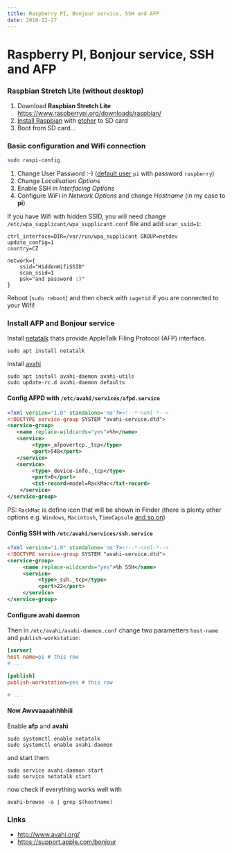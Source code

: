 ```yaml
---
title: Raspberry PI, Bonjour service, SSH and AFP
date: 2018-12-27
---
```


# Raspberry PI, Bonjour service, SSH and AFP

### Raspbian Stretch Lite (without desktop)

1. Download **Raspbian Stretch Lite** https://www.raspberrypi.org/downloads/raspbian/
2. [Install Raspbian](https://www.raspberrypi.org/documentation/installation/installing-images/README.md) with [etcher](https://www.balena.io/etcher/) to SD card
3. Boot from SD card...

### Basic configuration and Wifi connection

```bash
sudo raspi-config
```

1. Change User Password :-) ([default user](https://www.raspberrypi.org/documentation/linux/usage/users.md) `pi` with password `raspberry`)
2. Change *Localisation Options*
3. Enable SSH in *Interfacing Options*
4. Configure WiFi in *Network Options* and change *Hostname* (in my case to **pi**)

If you have Wifi with hidden SSID, you will need change `/etc/wpa_supplicant/wpa_supplicant.conf` file
and add `scan_ssid=1`:

```
ctrl_interface=DIR=/var/run/wpa_supplicant GROUP=netdev
update_config=1
country=CZ

network={
	ssid="HiddenWifiSSID"
	scan_ssid=1
	psk="and password :)"
}
```

Reboot (`sudo reboot`) and then check with `iwgetid` if you are connected to your Wifi!

### Install AFP and Bonjour service

Install [netatalk](http://netatalk.sourceforge.net/2.2/htmldocs/configuration.html) thats provide AppleTalk Filing Protocol (AFP) interface.

```
sudo apt install netatalk
```

Install [avahi](https://www.avahi.org/)

```
sudo apt install avahi-daemon avahi-utils
sudo update-rc.d avahi-daemon defaults
```

#### Config AFPD with `/etc/avahi/services/afpd.service`

```xml
<?xml version="1.0" standalone='no'?><!--*-nxml-*-->
<!DOCTYPE service-group SYSTEM "avahi-service.dtd">
<service-group>
   <name replace-wildcards="yes">%h</name>
   <service>
        <type>_afpovertcp._tcp</type>
        <port>548</port>
   </service>
   <service>
        <type>_device-info._tcp</type>
        <port>0</port>
        <txt-record>model=RackMac</txt-record>
    </service>
</service-group>
```

PS: `RackMac` is define icon that will be shown in Finder (there is plenty other options e.g. `Windows`, `Macintosh`, `TimeCapsule` [and so on](https://www.google.com/?q=avahi%20icons))

#### Config SSH with `/etc/avahi/services/ssh.service`

```xml
<?xml version="1.0" standalone='no'?><!--*-nxml-*-->
<!DOCTYPE service-group SYSTEM "avahi-service.dtd">
<service-group>
     <name replace-wildcards="yes">%h SSH</name>
     <service>
          <type>_ssh._tcp</type>
          <port>22</port>
     </service>
</service-group>
```

#### Configure avahi daemon

Then in `/etc/avahi/avahi-daemon.conf` change two parametters `host-name` and `publish-workstation`:

```ini
[server]
host-name=pi # this row
# ...

[publish]
publish-workstation=yes # this row

# ...
```

#### Now Awvvaaaahhhhiii

Enable **afp** and **avahi**

```
sudo systemctl enable netatalk
sudo systemctl enable avahi-daemon
```

and start them

```
sudo service avahi-daemon start
sudo service netatalk start
```

now check if everything works well with

```
avahi-browse -a | grep $(hostname)
```

<!-- 
https://medium.com/@abjurato/using-raspberry-pi-as-an-apple-timemachine-d2fceecb6876
-->

### Links

* http://www.avahi.org/
* https://support.apple.com/bonjour
